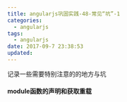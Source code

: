 ```yaml
---
title: angularjs巩固实践-48-常见“坑”-1
categories:
  - angularjs
tags:
  - angularjs
date: 2017-09-7 23:38:53
updated:
---
```


记录一些需要特别注意的的地方与坑

#### module函数的声明和获取重载

